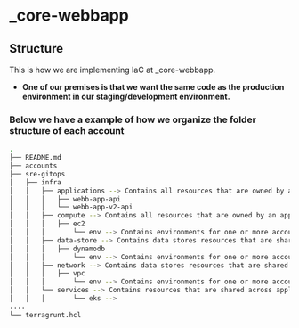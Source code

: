 # _core-webbapp

## Structure

This is how we are implementing IaC at _core-webbapp.

* **One of our premises is that we want the same code as the production environment in our staging/development environment.**

### Below we have a example of how we organize the folder structure of each account


```sh
.
├── README.md
├── accounts
├── sre-gitops
│   ├── infra
│   │   ├── applications --> Contains all resources that are owned by an application
│   │   │   ├── webb-app-api
│   │   │   └── webb-app-v2-api
│   │   ├── compute --> Contains all resources that are owned by an application
│   │   │   ├── ec2
│   │   │       └── env --> Contains environments for one or more accounts
│   │   ├── data-store --> Contains data stores resources that are shared or not by applications
│   │   │   ├── dynamodb
│   │   │       └── env --> Contains environments for one or more accounts
│   │   ├── network --> Contains data stores resources that are shared or not by applications
│   │   │   ├── vpc
│   │   │       └── env --> Contains environments for one or more accounts
│   │   └── services --> Contains resources that are shared across applications
│   │   │       └── eks --> 
....
└── terragrunt.hcl
```

